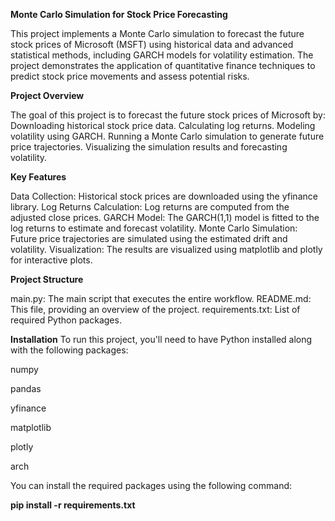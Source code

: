 **Monte Carlo Simulation for Stock Price Forecasting**

This project implements a Monte Carlo simulation to forecast the future stock prices of Microsoft (MSFT) using historical data and advanced statistical methods, including GARCH models for volatility estimation. The project demonstrates the application of quantitative finance techniques to predict stock price movements and assess potential risks.

**Project Overview**

The goal of this project is to forecast the future stock prices of Microsoft by:
Downloading historical stock price data.
Calculating log returns.
Modeling volatility using GARCH.
Running a Monte Carlo simulation to generate future price trajectories.
Visualizing the simulation results and forecasting volatility.

**Key Features**

Data Collection: Historical stock prices are downloaded using the yfinance library.
Log Returns Calculation: Log returns are computed from the adjusted close prices.
GARCH Model: The GARCH(1,1) model is fitted to the log returns to estimate and forecast volatility.
Monte Carlo Simulation: Future price trajectories are simulated using the estimated drift and volatility.
Visualization: The results are visualized using matplotlib and plotly for interactive plots.

**Project Structure**

main.py: The main script that executes the entire workflow.
README.md: This file, providing an overview of the project.
requirements.txt: List of required Python packages.

**Installation**
To run this project, you'll need to have Python installed along with the following packages:

numpy

pandas

yfinance

matplotlib

plotly

arch

You can install the required packages using the following command:

**pip install -r requirements.txt**
